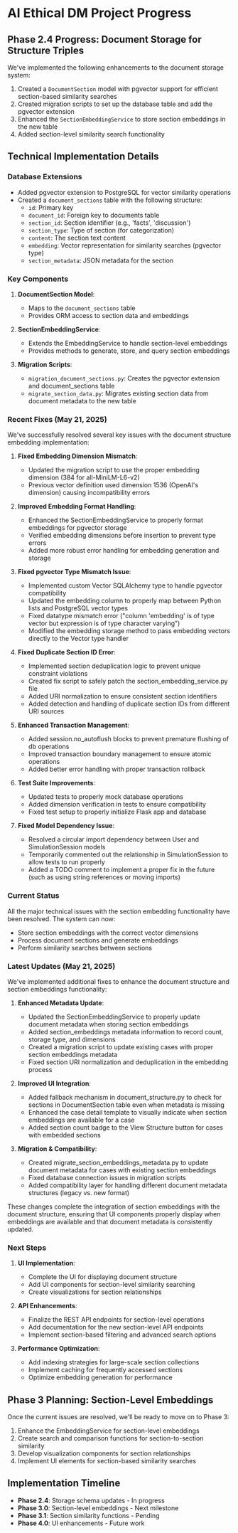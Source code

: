 # AI Ethical DM Project Progress

## Phase 2.4 Progress: Document Storage for Structure Triples

We've implemented the following enhancements to the document storage system:

1. Created a `DocumentSection` model with pgvector support for efficient section-based similarity searches
2. Created migration scripts to set up the database table and add the pgvector extension
3. Enhanced the `SectionEmbeddingService` to store section embeddings in the new table
4. Added section-level similarity search functionality

## Technical Implementation Details

### Database Extensions

- Added pgvector extension to PostgreSQL for vector similarity operations
- Created a `document_sections` table with the following structure:
  - `id`: Primary key
  - `document_id`: Foreign key to documents table
  - `section_id`: Section identifier (e.g., 'facts', 'discussion')
  - `section_type`: Type of section (for categorization)
  - `content`: The section text content
  - `embedding`: Vector representation for similarity searches (pgvector type)
  - `section_metadata`: JSON metadata for the section

### Key Components

1. **DocumentSection Model**: 
   - Maps to the `document_sections` table
   - Provides ORM access to section data and embeddings

2. **SectionEmbeddingService**: 
   - Extends the EmbeddingService to handle section-level embeddings
   - Provides methods to generate, store, and query section embeddings

3. **Migration Scripts**:
   - `migration_document_sections.py`: Creates the pgvector extension and document_sections table
   - `migrate_section_data.py`: Migrates existing section data from document metadata to the new table

### Recent Fixes (May 21, 2025)

We've successfully resolved several key issues with the document structure embedding implementation:

1. **Fixed Embedding Dimension Mismatch**: 
   - Updated the migration script to use the proper embedding dimension (384 for all-MiniLM-L6-v2)
   - Previous vector definition used dimension 1536 (OpenAI's dimension) causing incompatibility errors

2. **Improved Embedding Format Handling**:
   - Enhanced the SectionEmbeddingService to properly format embeddings for pgvector storage
   - Verified embedding dimensions before insertion to prevent type errors
   - Added more robust error handling for embedding generation and storage

3. **Fixed pgvector Type Mismatch Issue**:
   - Implemented custom Vector SQLAlchemy type to handle pgvector compatibility
   - Updated the embedding column to properly map between Python lists and PostgreSQL vector types
   - Fixed datatype mismatch error ("column 'embedding' is of type vector but expression is of type character varying")
   - Modified the embedding storage method to pass embedding vectors directly to the Vector type handler
   
4. **Fixed Duplicate Section ID Error**:
   - Implemented section deduplication logic to prevent unique constraint violations
   - Created fix script to safely patch the section_embedding_service.py file
   - Added URI normalization to ensure consistent section identifiers
   - Added detection and handling of duplicate section IDs from different URI sources

3. **Enhanced Transaction Management**:
   - Added session.no_autoflush blocks to prevent premature flushing of db operations
   - Improved transaction boundary management to ensure atomic operations
   - Added better error handling with proper transaction rollback

4. **Test Suite Improvements**:
   - Updated tests to properly mock database operations
   - Added dimension verification in tests to ensure compatibility
   - Fixed test setup to properly initialize Flask app and database

5. **Fixed Model Dependency Issue**:
   - Resolved a circular import dependency between User and SimulationSession models
   - Temporarily commented out the relationship in SimulationSession to allow tests to run properly
   - Added a TODO comment to implement a proper fix in the future (such as using string references or moving imports)

### Current Status

All the major technical issues with the section embedding functionality have been resolved. The system can now:
- Store section embeddings with the correct vector dimensions
- Process document sections and generate embeddings
- Perform similarity searches between sections

### Latest Updates (May 21, 2025)

We've implemented additional fixes to enhance the document structure and section embeddings functionality:

1. **Enhanced Metadata Update**:
   - Updated the SectionEmbeddingService to properly update document metadata when storing section embeddings
   - Added section_embeddings metadata information to record count, storage type, and dimensions
   - Created a migration script to update existing cases with proper section embeddings metadata
   - Fixed section URI normalization and deduplication in the embedding process

2. **Improved UI Integration**:
   - Added fallback mechanism in document_structure.py to check for sections in DocumentSection table even when metadata is missing
   - Enhanced the case detail template to visually indicate when section embeddings are available for a case
   - Added section count badge to the View Structure button for cases with embedded sections

3. **Migration & Compatibility**:
   - Created migrate_section_embeddings_metadata.py to update document metadata for cases with existing section embeddings
   - Fixed database connection issues in migration scripts
   - Added compatibility layer for handling different document metadata structures (legacy vs. new format)

These changes complete the integration of section embeddings with the document structure, ensuring that UI components properly display when embeddings are available and that document metadata is consistently updated.

### Next Steps

1. **UI Implementation**:
   - Complete the UI for displaying document structure
   - Add UI components for section-level similarity searching
   - Create visualizations for section relationships

2. **API Enhancements**:
   - Finalize the REST API endpoints for section-level operations
   - Add documentation for the new section-level API endpoints
   - Implement section-based filtering and advanced search options

3. **Performance Optimization**:
   - Add indexing strategies for large-scale section collections
   - Implement caching for frequently accessed sections
   - Optimize embedding generation for performance

## Phase 3 Planning: Section-Level Embeddings

Once the current issues are resolved, we'll be ready to move on to Phase 3:

1. Enhance the EmbeddingService for section-level embeddings
2. Create search and comparison functions for section-to-section similarity
3. Develop visualization components for section relationships
4. Implement UI elements for section-based similarity searches

## Implementation Timeline

- **Phase 2.4**: Storage schema updates - In progress
- **Phase 3.0**: Section-level embeddings - Next milestone
- **Phase 3.1**: Section similarity functions - Pending
- **Phase 4.0**: UI enhancements - Future work
